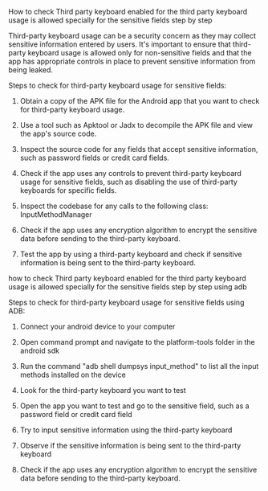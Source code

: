 How to check Third party keyboard enabled for the third party keyboard usage is allowed specially for the sensitive fields step by step

Third-party keyboard usage can be a security concern as they may collect sensitive information entered by users. It's important to ensure that third-party keyboard usage is allowed only for non-sensitive fields and that the app has appropriate controls in place to prevent sensitive information from being leaked.

Steps to check for third-party keyboard usage for sensitive fields:

1. Obtain a copy of the APK file for the Android app that you want to check for third-party keyboard usage.

2. Use a tool such as Apktool or Jadx to decompile the APK file and view the app's source code.

3. Inspect the source code for any fields that accept sensitive information, such as password fields or credit card fields.

4. Check if the app uses any controls to prevent third-party keyboard usage for sensitive fields, such as disabling the use of third-party keyboards for specific fields.

5. Inspect the codebase for any calls to the following class:
InputMethodManager

6. Check if the app uses any encryption algorithm to encrypt the sensitive data before sending to the third-party keyboard.

7. Test the app by using a third-party keyboard and check if sensitive information is being sent to the third-party keyboard.


how to check Third party keyboard enabled for the third party keyboard usage is allowed specially for the sensitive fields step by step using adb


Steps to check for third-party keyboard usage for sensitive fields using ADB:

1. Connect your android device to your computer

2. Open command prompt and navigate to the platform-tools folder in the android sdk

3. Run the command "adb shell dumpsys input_method" to list all the input methods installed on the device

4. Look for the third-party keyboard you want to test

5. Open the app you want to test and go to the sensitive field, such as a password field or credit card field

6. Try to input sensitive information using the third-party keyboard

7. Observe if the sensitive information is being sent to the third-party keyboard

8. Check if the app uses any encryption algorithm to encrypt the sensitive data before sending to the third-party keyboard.
